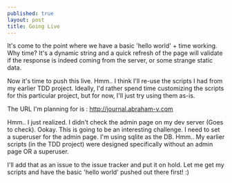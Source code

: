```yaml
---
published: true
layout: post
title: Going Live
---
```


It's come to the point where we have a basic 'hello world' + time working. Why time? It's a dynamic string and a quick refresh of the page will validate if the response is indeed coming from the server, or some strange static data. 

Now it's time to push this live. Hmm.. I think I'll re-use the scripts I had from my earlier TDD project. Ideally, I'd rather spend time customizing the scripts for this particular project, but for now, I'll just try using them as-is. 

The URL I'm planning for is : http://journal.abraham-v.com

Hmm.. I just realized. I didn't check the admin page on my dev server (Goes to check). Ookay. This is going to be an interesting challenge. I need to set a superuser for the admin page. I'm using sqlite as the DB. Hmm.. My earlier scripts (in the TDD project) were designed specifically without an admin page OR a superuser.

I'll add that as an issue to the issue tracker and put it on hold. Let me get my scripts and have the basic 'hello world' pushed out there first! :)

